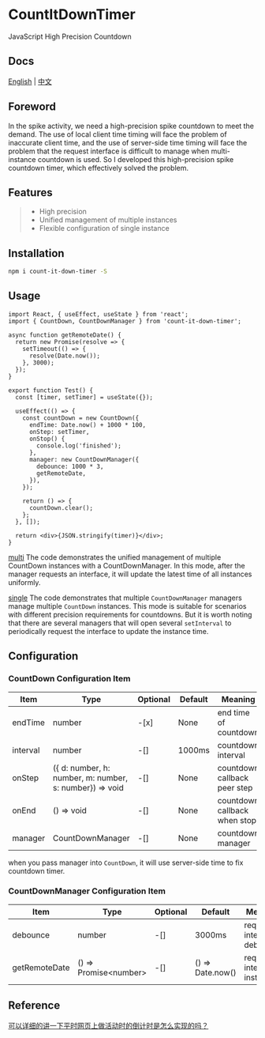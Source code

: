 # CountItDownTimer

JavaScript High Precision Countdown

## Docs

[English](./README.md) | [中文](./README_CN.md)

## Foreword

In the spike activity, we need a high-precision spike countdown to meet the demand. The use of local client time timing will face the problem of inaccurate client time, and the use of server-side time timing will face the problem that the request interface is difficult to manage when multi-instance countdown is used. So I developed this high-precision spike countdown timer, which effectively solved the problem.

## Features

> - High precision
> - Unified management of multiple instances
> - Flexible configuration of single instance

## Installation

```bash
npm i count-it-down-timer -S
```

## Usage

```tsx
import React, { useEffect, useState } from 'react';
import { CountDown, CountDownManager } from 'count-it-down-timer';

async function getRemoteDate() {
  return new Promise(resolve => {
    setTimeout(() => {
      resolve(Date.now());
    }, 3000);
  });
}

export function Test() {
  const [timer, setTimer] = useState({});

  useEffect(() => {
    const countDown = new CountDown({
      endTime: Date.now() + 1000 * 100,
      onStep: setTimer,
      onStop() {
        console.log('finished');
      },
      manager: new CountDownManager({
        debounce: 1000 * 3,
        getRemoteDate,
      }),
    });

    return () => {
      countDown.clear();
    };
  }, []);

  return <div>{JSON.stringify(timer)}</div>;
}
```

[multi](example/multi.tsx) The code demonstrates the unified management of multiple CountDown instances with a CountDownManager. In this mode, after the manager requests an interface, it will update the latest time of all instances uniformly.

[single](example/single.tsx) The code demonstrates that multiple `CountDownManager` managers manage multiple `CountDown` instances. This mode is suitable for scenarios with different precision requirements for countdowns. But it is worth noting that there are several managers that will open several `setInterval` to periodically request the interface to update the instance time.

## Configuration

### CountDown Configuration Item

| Item     | Type                                                    | Optional | Default | Meaning                      |
| -------- | ------------------------------------------------------- | -------- | ------- | ---------------------------- |
| endTime  | number                                                  | -[x]     | None    | end time of countdown        |
| interval | number                                                  | -[]      | 1000ms  | countdown interval           |
| onStep   | ({ d: number, h: number, m: number, s: number}) => void | -[]      | None    | countdown callback peer step |
| onEnd    | () => void                                              | -[]      | None    | countdown callback when stop |
| manager  | CountDownManager                                        | -[]      | None    | countdown manager            |

when you pass manager into `CountDown`, it will use server-side time to fix countdown timer.

### CountDownManager Configuration Item

| Item          | Type                    | Optional | Default          | Meaning                    |
| ------------- | ----------------------- | -------- | ---------------- | -------------------------- |
| debounce      | number                  | -[]      | 3000ms           | request interface debounce |
| getRemoteDate | () => Promise\<number\> | -[]      | () => Date.now() | request interface instance |

## Reference

[可以详细的讲一下平时网页上做活动时的倒计时是怎么实现的吗？](https://www.zhihu.com/question/28896402)
